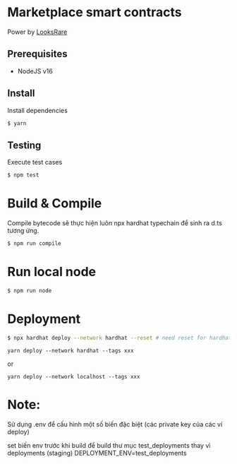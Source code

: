 # Marketplace smart contracts

Power by [LooksRare](https://docs.looksrare.org/developers/welcome)

## Prerequisites

-   NodeJS v16

## Install

Install dependencies

```bash
$ yarn
```

## Testing

Execute test cases

```bash
$ npm test
```

# Build & Compile

Compile bytecode sẽ thực hiện luôn npx hardhat typechain để sinh ra d.ts tương ứng.

```bash
$ npm run compile
```

# Run local node

```bash
$ npm run node
```

# Deployment

```bash
$ npx hardhat deploy --network hardhat --reset # need reset for hardhat testnet

```

```
yarn deploy --network hardhat --tags xxx
```

or

```
yarn deploy --network localhost --tags xxx

```

# Note:

Sử dụng .env để cấu hình một số biến đặc biệt (các private key của các ví deploy)

set biến env trước khi build để build thư mục test_deployments thay vì deployments (staging)
DEPLOYMENT_ENV=test_deployments
